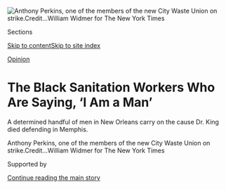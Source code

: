 <div id="app">

<div>

<div>

<div>

</div>

<div data-aria-hidden="false">

<div id="site-content" role="main">

<div>

<div class="css-1aor85t" style="opacity:0.000000001;z-index:-1;visibility:hidden">

<div class="css-1hqnpie">

<div class="css-epjblv">

<span class="css-17xtcya">[Opinion](/section/opinion)</span><span class="css-x15j1o">|</span><span class="css-fwqvlz">The
Black Sanitation Workers Who Are Saying, ‘I Am a Man’</span>

</div>

<div class="css-k008qs">

<div class="css-1iwv8en">

<span class="css-18z7m18"></span>

<div>

</div>

</div>

<span class="css-1n6z4y">https://nyti.ms/2BkBgiQ</span>

<div class="css-1705lsu">

<div class="css-4xjgmj">

<div class="css-4skfbu" role="toolbar" data-aria-label="Social Media Share buttons, Save button, and Comments Panel with current comment count" data-testid="share-tools">

  - 
  - 
  - 
  - 
    
    <div class="css-6n7j50">
    
    </div>

  - 
  - 

</div>

</div>

</div>

</div>

</div>

</div>

<div id="NYT_TOP_BANNER_REGION" class="css-11qgg8s">

</div>

<div id="fullBleedHeaderContent">

<div class="css-n4ws9g">

![<span class="css-16f3y1r e13ogyst0" data-aria-hidden="true">Anthony
Perkins, one of the members of the new City Waste Union on
strike.</span><span class="css-cnj6d5 e1z0qqy90" itemprop="copyrightHolder"><span class="css-1ly73wi e1tej78p0">Credit...</span><span><span>William
Widmer for The New York
Times</span></span></span>](https://static01.nyt.com/images/2020/07/21/opinion/20wilken1/merlin_174711816_2bcf34a4-509e-4448-9fde-a5ab0ef01777-articleLarge.jpg?quality=75&auto=webp&disable=upscale)

</div>

<div class="css-3z92zw">

<div class="css-6cn7ki">

<div class="NYTAppHideMasthead css-1bcu9v6 e1suatyy0">

<div class="section css-1o1qe8k e1suatyy2">

<div class="css-cu5p7t er09x8g0">

<div class="css-6n7j50">

</div>

<span class="css-1dv1kvn">Sections</span>

[Skip to content](#site-content)[Skip to site index](#site-index)

</div>

<div class="css-10698na e1huz5gh0">

</div>

</div>

</div>

[Opinion](/section/opinion)

<div class="css-1sojcmr ehdk2mb0">

# The Black Sanitation Workers Who Are Saying, ‘I Am a Man’

</div>

A determined handful of men in New Orleans carry on the cause Dr. King
died defending in Memphis.

</div>

</div>

<div class="css-nwzfg5 e1gnum310">

<span class="css-1f9pvn2 opinion">Anthony Perkins, one of the members of
the new City Waste Union on
strike.</span><span class="css-cnj6d5 e1z0qqy90" itemprop="copyrightHolder"><span class="css-1ly73wi e1tej78p0">Credit...</span><span><span>William
Widmer for The New York Times</span></span></span>

</div>

<div id="sponsor-wrapper" class="css-1hyfx7x">

<div id="sponsor-slug" class="css-19vbshk">

Supported by

</div>

[Continue reading the main story](#after-sponsor)

<div id="sponsor" class="ad sponsor-wrapper" style="text-align:center;height:100%;display:block">

</div>

<div id="after-sponsor">

</div>

</div>

<div class="css-1wx1auc e1gnum311">

<div class="css-18e8msd">

<div class="css-vp77d3 epjyd6m0">

<div class="css-1baulvz">

By <span class="css-1baulvz last-byline" itemprop="name">Daytrian
Wilken</span>

<div class="css-8atqhb">

Ms. Wilken is the spokesperson for the City Waste Union in New Orleans.

</div>

</div>

</div>

  - July 20, 2020

  - 
    
    <div class="css-4xjgmj">
    
    <div class="css-d8bdto" role="toolbar" data-aria-label="Social Media Share buttons, Save button, and Comments Panel with current comment count" data-testid="share-tools">
    
      - 
      - 
      - 
      - 
        
        <div class="css-6n7j50">
        
        </div>
    
      - 
      - 
    
    </div>
    
    </div>

</div>

</div>

</div>

<div class="section meteredContent css-1r7ky0e" name="articleBody" itemprop="articleBody">

<div class="css-1fanzo5 StoryBodyCompanionColumn">

<div class="css-53u6y8">

“All labor has dignity,” the Rev. Dr. Martin Luther King Jr. told
striking sanitation workers in Memphis more than 50 years ago.

“One day,” he said, “our society will come to respect the sanitation
worker, if it is to survive. For the person who picks up our garbage, in
the final analysis, is as significant as the physician. For if he
doesn’t do his job, diseases are rampant.”

I never paid much attention to what sanitation workers did until a small
group of them went on strike in early May in my hometown, New Orleans.
They are called “hoppers,” because they spend all day hopping on and off
the backs of trucks, rounding up garbage containers, and using their
strength to dump them into the barrel that crushes the trash.

</div>

</div>

<div class="css-1fanzo5 StoryBodyCompanionColumn">

<div class="css-53u6y8">

My Uncle Jonathan is one of them, and he asked me to help him and his
fellow Black workers organize their City Waste Union in the first weeks
of the strike. Their fight, which has now gone on for more than two
months, has shown me more clearly than ever before that Black people are
still shackled to a cycle of generational poverty and mistreatment.

</div>

</div>

<div class="css-a7yk8a e73j0it0">

<div class="css-1xdhyk6 erfvjey0">

<span class="css-1ly73wi e1tej78p0">Image</span>

<div class="css-zjzyr8">

<div data-testid="lazyimage-container" style="height:579.3555555555556px">

</div>

</div>

</div>

<span class="css-16f3y1r e13ogyst0" data-aria-hidden="true">D’Artanian
DeJean, a garbage hopper in New Orleans, said: “Being a sanitation
worker is not easy. The first day I worked there was just as hard as the
last
day.”</span><span class="css-cnj6d5 e1z0qqy90" itemprop="copyrightHolder"><span class="css-1ly73wi e1tej78p0">Credit...</span><span>William
Widmer for The New York Times</span></span>

<div class="css-1xdhyk6 erfvjey0">

<span class="css-1ly73wi e1tej78p0">Image</span>

<div class="css-zjzyr8">

<div data-testid="lazyimage-container" style="height:580px">

</div>

</div>

</div>

<span class="css-16f3y1r e13ogyst0" data-aria-hidden="true">“I’m on
strike for my dignity, for my family, and for my community,” said
Jonathan Edward, another hopper. “This is what it looks like to stand up
like a
man.”</span><span class="css-cnj6d5 e1z0qqy90" itemprop="copyrightHolder"><span class="css-1ly73wi e1tej78p0">Credit...</span><span>William
Widmer for The New York Times</span></span>

</div>

<div class="css-1fanzo5 StoryBodyCompanionColumn">

<div class="css-53u6y8">

They often carry signs that say, “I Am a Man,” as they protest. It’s the
iconic sign Memphis sanitation workers first carried in 1968, in their
bitter, 65-day strike, during which Dr. King was assassinated after
coming to support them. I am only 25, but it’s obvious to me that my
uncle and his co-workers are still waging the same civil rights battle
52 years later.

In 1968, a living wage and safer working conditions were among the
Memphis strikers’ top
[demands](https://kinginstitute.stanford.edu/encyclopedia/memphis-sanitation-workers-strike)
— the same things New Orleans strikers are asking for in 2020. The men
in Memphis worked full time, but their pay was so low that they still
qualified for food stamps.

In New Orleans, before our strike, my uncle, for example, got paid
$10.25 an hour, which isn’t a living wage.

“I get up every day and go to work,” said Darnell Harris, 34, another
hopper. “But I can’t take care of my family off what they paid me. I am
just tired of being stepped on. Me and all the guys, we’re tired of it.”

</div>

</div>

<div class="css-1fanzo5 StoryBodyCompanionColumn">

<div class="css-53u6y8">

Our members are asking for $15 an hour. “In the 14 years I’ve been
working as a hopper,” said Harold Peters, 43, “I’ve never made much more
than $100 a day. To actually see a decent income, you have to be out
there 60 or 70 hours a week.”

</div>

</div>

<div class="css-a7yk8a e73j0it0">

<div class="css-1xdhyk6 erfvjey0">

<span class="css-1ly73wi e1tej78p0">Image</span>

<div class="css-zjzyr8">

<div data-testid="lazyimage-container" style="height:580px">

</div>

</div>

</div>

<span class="css-16f3y1r e13ogyst0" data-aria-hidden="true">Harold
Peters, the oldest of the strikers, said he “is out here to lead by
example.”</span><span class="css-cnj6d5 e1z0qqy90" itemprop="copyrightHolder"><span class="css-1ly73wi e1tej78p0">Credit...</span><span>William
Widmer for The New York Times</span></span>

<div class="css-1xdhyk6 erfvjey0">

<span class="css-1ly73wi e1tej78p0">Image</span>

<div class="css-zjzyr8">

<div data-testid="lazyimage-container" style="height:580px">

</div>

</div>

</div>

<span class="css-16f3y1r e13ogyst0" data-aria-hidden="true">Jerry Simon,
who has worked as a hopper for 11 years, said he is on strike because
“I’m a man and I have to stand up for something. I want my sons to
look up to their
father.”</span><span class="css-cnj6d5 e1z0qqy90" itemprop="copyrightHolder"><span class="css-1ly73wi e1tej78p0">Credit...</span><span>William
Widmer for The New York Times</span></span>

</div>

<div class="css-1fanzo5 StoryBodyCompanionColumn">

<div class="css-53u6y8">

In 1968, work-safety fears set off the Memphis strike, after two workers
were [crushed to
death](https://www.theroot.com/watch-the-tragic-deaths-of-robert-walker-and-echol-col-1822619781)
in the barrel of their truck. Today in New Orleans, fears of Covid-19,
which hit the city so early and so hard, prompted our strike. The men’s
longtime concern that their health and safety on the job are not taken
seriously turned urgent. That’s why the hoppers are asking for $150 a
week in hazard pay, and assurances of a steadier supply of personal
protective equipment.

One difference between the two strikes is that the New Orleans
sanitation workers today actually have less bargaining power than the
1968 Memphis strikers had.

</div>

</div>

<div class="css-79elbk" data-testid="photoviewer-wrapper">

<div class="css-z3e15g" data-testid="photoviewer-wrapper-hidden">

</div>

<div class="css-1a48zt4 ehw59r15" data-testid="photoviewer-children">

![<span class="css-16f3y1r e13ogyst0" data-aria-hidden="true">Sanitation
workers on strike in Memphis in
1968.</span><span class="css-cnj6d5 e1z0qqy90" itemprop="copyrightHolder"><span class="css-1ly73wi e1tej78p0">Credit...</span><span>Bettmann
Archive/Getty
Images</span></span>](https://static01.nyt.com/images/2020/07/21/opinion/20wilken7/merlin_136166961_d80ae6c9-a159-4a04-8279-cfff8a52e7bf-articleLarge.jpg?quality=75&auto=webp&disable=upscale)

</div>

</div>

<div class="css-1fanzo5 StoryBodyCompanionColumn">

<div class="css-53u6y8">

The 1,300 Black men who stood up against the mayor and the city of
Memphis worked for the sanitation department and negotiated directly
with city leaders. But in 2020, outsourcing of garbage pickup means a
few private contracting companies manage many small groups of New
Orleans sanitation workers.

Only 14 Black men are on strike in New Orleans, but their experience
echoes those of many more hoppers in the city. And support from the
larger community has kept us going. A strike fund we set up on GoFundMe
has raised almost $200,000. In addition, the National Labor Relations
Board is investigating some of our complaints.

</div>

</div>

<div class="css-1fanzo5 StoryBodyCompanionColumn">

<div class="css-53u6y8">

But with the mix of private employers, one of which hired a public
relations firm to help during the strike, it is nearly impossible for a
large number of the workers doing the same jobs across the city to band
together and negotiate their working conditions with any one company or
with elected officials. That means Mayor LaToya Cantrell and the
sanitation department are insulated, remaining one or two steps removed
from dealing directly with the men on the front lines.

</div>

</div>

<div class="css-nvxo42 e73j0it0">

<div class="css-1xdhyk6 erfvjey0">

<span class="css-1ly73wi e1tej78p0">Image</span>

<div class="css-zjzyr8">

<div data-testid="lazyimage-container" style="height:257.77777777777777px">

</div>

</div>

</div>

<span class="css-16f3y1r e13ogyst0" data-aria-hidden="true">Members of
the City Waste Union in New Orleans have been on strike for more than
two
months.</span><span class="css-cnj6d5 e1z0qqy90" itemprop="copyrightHolder"><span class="css-1ly73wi e1tej78p0">Credit...</span><span>William
Widmer for The New York Times</span></span>

<div class="css-1xdhyk6 erfvjey0">

<span class="css-1ly73wi e1tej78p0">Image</span>

<div class="css-zjzyr8">

<div data-testid="lazyimage-container" style="height:257.77777777777777px">

</div>

</div>

</div>

<span class="css-16f3y1r e13ogyst0" data-aria-hidden="true">City Waste
Union workers are asking for a living wage and safer working
conditions.</span><span class="css-cnj6d5 e1z0qqy90" itemprop="copyrightHolder"><span class="css-1ly73wi e1tej78p0">Credit...</span><span>William
Widmer for The New York Times</span></span>

</div>

<div class="css-1fanzo5 StoryBodyCompanionColumn">

<div class="css-53u6y8">

In my uncle’s case, the city contracts with Metro Service Group, a
Black-owned, New Orleans-based company, for part of its residential
sanitation pickup. Then, Metro subcontracts with an employment company
called PeopleReady, a division of TrueBlue, based in Washington State,
that oversees and pays my uncle and his co-workers.

So when we spoke out about how the men’s pay was less than the $11.19
living wage that the city
[requires](https://www.nola.gov/economic-development/workforce-development/living-wage/),
the mayor
[pointed](https://www.nola.com/news/coronavirus/article_e96a4e14-995a-11ea-87ed-cf029941ee9a.html)
to Metro for answers. And Metro
[pointed](https://www.nola.com/news/business/article_b37bb7ee-b64b-11ea-ac72-eb8ecb99b035.html)
to PeopleReady. After more than two months, no one from the mayor’s
office has spoken directly with the men.

At one point, Metro
[subcontracted](https://www.nola.com/news/coronavirus/article_336a7742-93d3-11ea-a344-1bdefd47e647.html)
with another company to replace the strikers with prison inmates, who
were paid even less than the men on strike got paid. But after that
arrangement was made public, the subcontractor backed out.

</div>

</div>

<div class="css-a7yk8a e73j0it0">

<div class="css-1xdhyk6 erfvjey0">

<span class="css-1ly73wi e1tej78p0">Image</span>

<div class="css-zjzyr8">

<div data-testid="lazyimage-container" style="height:580px">

</div>

</div>

</div>

<span class="css-16f3y1r e13ogyst0" data-aria-hidden="true">Darnell
Harris has been working as a hopper for 12 years and is seeking better
working
conditions.</span><span class="css-cnj6d5 e1z0qqy90" itemprop="copyrightHolder"><span class="css-1ly73wi e1tej78p0">Credit...</span><span>William
Widmer for The New York Times</span></span>

<div class="css-1xdhyk6 erfvjey0">

<span class="css-1ly73wi e1tej78p0">Image</span>

<div class="css-zjzyr8">

<div data-testid="lazyimage-container" style="height:579.3555555555556px">

</div>

</div>

</div>

<span class="css-16f3y1r e13ogyst0" data-aria-hidden="true">“I’m out
here for the garbage men in the past, and those that will come in the
future,” Kendrick Anderson
said.</span><span class="css-cnj6d5 e1z0qqy90" itemprop="copyrightHolder"><span class="css-1ly73wi e1tej78p0">Credit...</span><span>William
Widmer for The New York Times</span></span>

</div>

<div class="css-1fanzo5 StoryBodyCompanionColumn">

<div class="css-53u6y8">

As I understood it, one of the original goals of contracting out the
work years ago was to give more opportunity and power to Black and brown
private contractors in a majority-Black city. And a goal of the city’s
living wage ordinance was to protect the people those companies hired. I
don’t think anyone set out to take advantage of working-class Black men;
I just think it has turned into that.

</div>

</div>

<div class="css-1fanzo5 StoryBodyCompanionColumn">

<div class="css-53u6y8">

“Instead of actually helping everybody,” said Kendrick Anderson, 27, a
hopper, “they just went along with that system they already have going.”

In a city that makes
[millions](https://www.wdsu.com/article/nungesser-new-orleans-region-to-see-a-billion-dollar-tax-revenue-loss-due-to-pandemic/32179410)
of dollars off Mardi Gras, the New Orleans Jazz & Heritage Festival and
the Essence Festival, when you see City Council members swinging beads
and Mayor Cantrell second lining, our guys are riding behind them,
cleaning it all up. But these men feel invisible and uncared for.

Don’t my uncle, the other hoppers and their families deserve the dignity
that Dr. King spoke of a half-century ago? Isn’t it about time to do
right by these Black men, and meet their simple demands to be treated as
significant in their own city?

Daytrian Wilken is the spokesperson for the City Waste Union in New
Orleans. This was written in collaboration with Emily Yellin, who
produced the video series “[1,300 Men: Memphis Strike
’68”](https://www.theroot.com/c/1300-men-memphis-strike-68) on The
Root.com.

*The Times is committed to publishing* [*a diversity of
letters*](https://www.nytimes.com/2019/01/31/opinion/letters/letters-to-editor-new-york-times-women.html)
*to the editor. We’d like to hear what you think about this or any of
our articles. Here are some*
[*tips*](https://help.nytimes.com/hc/en-us/articles/115014925288-How-to-submit-a-letter-to-the-editor)*.
And here’s our email:*
[*letters@nytimes.com*](mailto:letters@nytimes.com)*.*

*Follow The New York Times Opinion section on*
[*Facebook*](https://www.facebook.com/nytopinion)*,* [*Twitter
(@NYTopinion)*](http://twitter.com/NYTOpinion) *and*
[*Instagram*](https://www.instagram.com/nytopinion/)*.*

</div>

</div>

</div>

<div>

</div>

<div>

</div>

<div>

</div>

<div>

<div id="bottom-wrapper" class="css-1ede5it">

<div id="bottom-slug" class="css-l9onyx">

Advertisement

</div>

[Continue reading the main story](#after-bottom)

<div id="bottom" class="ad bottom-wrapper" style="text-align:center;height:100%;display:block;min-height:90px">

</div>

<div id="after-bottom">

</div>

</div>

</div>

</div>

</div>

## Site Index

<div>

</div>

## Site Information Navigation

  - [© <span>2020</span> <span>The New York Times
    Company</span>](https://help.nytimes.com/hc/en-us/articles/115014792127-Copyright-notice)

<!-- end list -->

  - [NYTCo](https://www.nytco.com/)
  - [Contact
    Us](https://help.nytimes.com/hc/en-us/articles/115015385887-Contact-Us)
  - [Work with us](https://www.nytco.com/careers/)
  - [Advertise](https://nytmediakit.com/)
  - [T Brand Studio](http://www.tbrandstudio.com/)
  - [Your Ad
    Choices](https://www.nytimes.com/privacy/cookie-policy#how-do-i-manage-trackers)
  - [Privacy](https://www.nytimes.com/privacy)
  - [Terms of
    Service](https://help.nytimes.com/hc/en-us/articles/115014893428-Terms-of-service)
  - [Terms of
    Sale](https://help.nytimes.com/hc/en-us/articles/115014893968-Terms-of-sale)
  - [Site Map](https://spiderbites.nytimes.com)
  - [Help](https://help.nytimes.com/hc/en-us)
  - [Subscriptions](https://www.nytimes.com/subscription?campaignId=37WXW)

</div>

</div>

</div>

</div>
